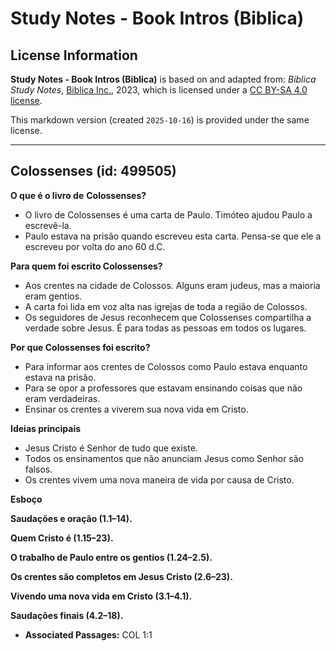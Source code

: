 # Study Notes - Book Intros (Biblica)

## License Information

**Study Notes - Book Intros (Biblica)** is based on and adapted from: _Biblica Study Notes_, [Biblica Inc.](https://www.biblica.com/), 2023, which is licensed under a [CC BY-SA 4.0 license](https://creativecommons.org/licenses/by-sa/4.0/legalcode.en).

This markdown version (created `2025-10-16`) is provided under the same license.



--------------------------------

## Colossenses (id: 499505)

**O que é o livro de** **Colossenses?**

* O livro de Colossenses é uma carta de Paulo. Timóteo ajudou Paulo a escrevê\-la.
* Paulo estava na prisão quando escreveu esta carta. Pensa\-se que ele a escreveu por volta do ano 60 d.C.

**Para quem foi escrito Colossenses?**

* Aos crentes na cidade de Colossos. Alguns eram judeus, mas a maioria eram gentios.
* A carta foi lida em voz alta nas igrejas de toda a região de Colossos.
* Os seguidores de Jesus reconhecem que Colossenses compartilha a verdade sobre Jesus. É para todas as pessoas em todos os lugares.

**Por que Colossenses foi escrito?**

* Para informar aos crentes de Colossos como Paulo estava enquanto estava na prisão.
* Para se opor a professores que estavam ensinando coisas que não eram verdadeiras.
* Ensinar os crentes a viverem sua nova vida em Cristo.

**Ideias principais**

* Jesus Cristo é Senhor de tudo que existe.
* Todos os ensinamentos que não anunciam Jesus como Senhor são falsos.
* Os crentes vivem uma nova maneira de vida por causa de Cristo.

**Esboço**

**Saudações e oração (1\.1–14\).**

**Quem Cristo é (1\.15–23\).**

**O trabalho de Paulo entre os gentios (1\.24–2\.5\).**

**Os crentes são completos em Jesus Cristo (2\.6–23\).**

**Vivendo uma nova vida em Cristo (3\.1–4\.1\).**

**Saudações finais (4\.2–18\).**

* **Associated Passages:** COL 1:1

